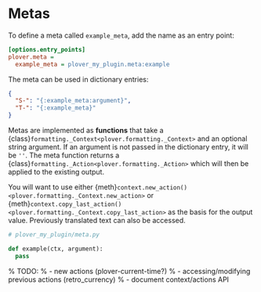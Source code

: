 # Metas

To define a meta called `example_meta`, add the name as an entry point:

```ini
[options.entry_points]
plover.meta =
  example_meta = plover_my_plugin.meta:example
```

The meta can be used in dictionary entries:

```json
{
  "S-": "{:example_meta:argument}",
  "T-": "{:example_meta}"
}
```

Metas are implemented as **functions** that take a
{class}`formatting._Context<plover.formatting._Context>` and an optional string
argument. If an argument is not passed in the dictionary entry, it will be `''`.
The meta function returns a {class}`formatting._Action<plover.formatting._Action>`
which will then be applied to the existing output.

You will want to use either
{meth}`context.new_action()<plover.formatting._Context.new_action>` or
{meth}`context.copy_last_action()<plover.formatting._Context.copy_last_action>`
as the basis for the output value. Previously translated text can also be accessed.

```python
# plover_my_plugin/meta.py

def example(ctx, argument):
  pass
```

% TODO:
% - new actions (plover-current-time?)
% - accessing/modifying previous actions (retro_currency)
% - document context/actions API
